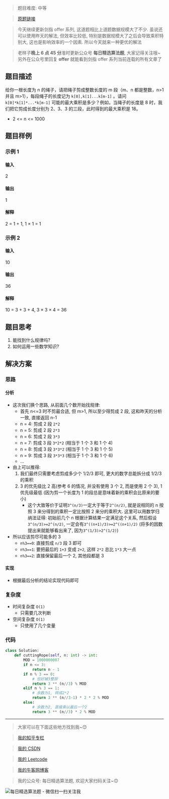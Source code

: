 > 题目难度: 中等

> [原题链接](https://leetcode-cn.com/problems/jian-sheng-zi-ii-lcof/)

> 今天继续更新剑指 offer 系列, 这道题相比上道题数据规模大了不少. 虽说还可以使用昨天的解法, 但效率比较低, 特别是数据规模大了之后会导致乘积特别大, 这也是影响效率的一个因素. 所以今天就来一种更优的解法

> 老样子**晚上 6 点 45 分**准时更新公众号 **每日精选算法题**, 大家记得关注哦~ 另外在公众号里回复 **offer** 就能看到剑指 offer 系列当前连载的所有文章了

## 题目描述

给你一根长度为 n 的绳子，请把绳子剪成整数长度的 m 段（m、n 都是整数，n>1 并且 m>1），每段绳子的长度记为 `k[0],k[1]...k[m-1]` 。请问 `k[0]*k[1]*...*k[m-1]` 可能的最大乘积是多少？例如，当绳子的长度是 8 时，我们把它剪成长度分别为 2、3、3 的三段，此时得到的最大乘积是 18。

- 2 <= n <= 1000

## 题目样例

### 示例 1

#### 输入

2

#### 输出

1

#### 解释

2 = 1 + 1, 1 × 1 = 1

### 示例 2

#### 输入

10

#### 输出

36

#### 解释

10 = 3 + 3 + 4, 3 × 3 × 4 = 36

## 题目思考

1. 能找到什么规律吗?
2. 如何运用一些数学知识?

## 解决方案

### 思路

#### 分析

- 这次我们换个思路, 从前面几个数开始找规律:
  - 首先 n<=3 时不剪最合适, 但 m>1, 所以至少得剪成 2 段, 这和昨天的分析一致, 直接返回 n-1
  - n = 4: 剪成 2 段 `2*2`
  - n = 5: 剪成 2 段 `2*3`
  - n = 6: 剪成 2 段 `3*3`
  - n = 7: 剪成 3 段 `3*2*2` (相当于 1 个 3 和 1 个 4)
  - n = 8: 剪成 3 段 `3*3*2` (相当于 1 个 3 和 1 个 5)
  - n = 9: 剪成 3 段 `3*3*3` (相当于 1 个 3 和 1 个 6)
  - ...
- 由上可以推得:
  1. 我们最终只需要考虑剪成多少个 1/2/3 即可, 更大的数字总能拆分成 1/2/3 的乘积
  2. 3 的优先级比 2 高(参考 6 的情况, 并没有使用 3 个 2, 而是使用 2 个 3), 1 优先级最低 (因为剪一个长度为 1 的段总是意味着新的乘积会比原来的要小)
     - 这个大致等价于证明`3^(n/3)`一定大于等于`2^(n/2)`, 就是说相同的 n 按照 3 来分得到的乘积一定比按照 2 来分的乘积大. 这里可以用数学归纳法证得: 初始前几个 n 根据计算结果一定满足这个关系, 然后假设`3^(n/3)>=2^(n/2)`, 一定会有`3^((n+1)/3)>=2^((n+1)/2)` (将多的因数提出来就能够看出来了, 因为`3^(1/3)>2^(1/2)`)
- 所以应该剪尽可能多的 3
  - `n%3==0`: 直接剪成 `n/3` 段 3 即可
  - `n%3==1`: 要把最后的 `1+3` 变成 `2+2`, 这样 `2*2` 总比 `1*3` 大一点
  - `n%3==2`: 直接保留最后一个 2, 其他段都是 3

#### 实现

- 根据最后分析的结论实现代码即可

### 复杂度

- 时间复杂度 `O(1)`
  - 只需要几次判断
- 空间复杂度 `O(1)`
  - 只使用了几个变量

### 代码

```python
class Solution:
    def cuttingRope(self, n: int) -> int:
        MOD = 1000000007
        if n <= 3:
            return n - 1
        if n % 3 == 0:
            # 恰好被3整除
            return 3 ** (n//3) % MOD
        elif n % 3 == 1:
            # 余数为1, 转成2*2
            return 3 ** (n//3-1) * 2 * 2 % MOD
        else:
            # 余数为2, 直接乘以最后一个2
            return 3 ** (n//3) * 2 % MOD
```

---

> 大家可以在下面这些地方找到我~😊

> [我的知乎专栏](https://zhuanlan.zhihu.com/c_1242508721932464128)

> [我的 CSDN](https://me.csdn.net/zjulyx1993)

> [我的 Leetcode](https://leetcode-cn.com/u/suibianfahui/)

> [我的牛客网博客](https://blog.nowcoder.net/zjulyx)

> 我的公众号: 每日精选算法题, 欢迎大家扫码关注~😊

![每日精选算法题 - 微信扫一扫关注我](https://mmbiz.qpic.cn/mmbiz_jpg/1KjZicMlYPMgZWmoL4eYcs6UcfmvsetDWME2YJyaCp9oT9z3U573FWENBNhyOByxYI0epew6O37hiaOhdh90QeJg/640?wx_fmt=jpeg&tp=webp&wxfrom=5&wx_lazy=1&wx_co=1)
